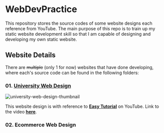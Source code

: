 # WebDevPractice

This repository stores the source codes of some website designs each reference from YouTube. The main purpose of this repo is to train up my static website development skill so that I am capable of designing and developing my own static website.

## Website Details

There are ~~multiple~~ (only 1 for now) websites that have done developing, where each's source code can be found in the following folders:

### 01. [University Web Design](https://github.com/LimJY03/WebDevPractice/tree/main/university-web-design)

![university-web-design-thumbnail](https://media.discordapp.net/attachments/1010370083689865328/1010370263906525314/unknown.png?width=1240&height=701)

This website design is with reference to [**Easy Tutorial**](https://www.youtube.com/c/EasyTutorialsVideo) on YouTube. Link to the video [**here**](https://www.youtube.com/watch?v=oYRda7UtuhA).

<!-- ### 02. [Ecommerce Web Design]() -->

### 02. Ecommerce Web Design